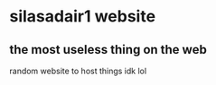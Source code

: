 <h1>silasadair1 website</h1>
<h2>the most useless thing on the web</h2>
<p>random website to host things idk lol</p>
